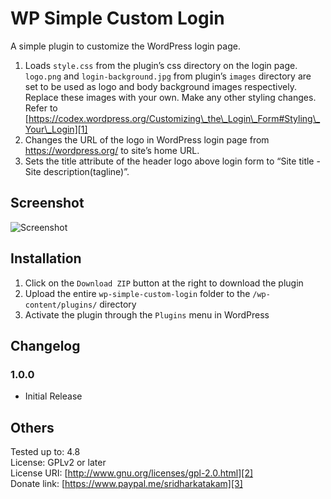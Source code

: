 # WP Simple Custom Login

A simple plugin to customize the WordPress login page.

1. Loads `style.css` from the plugin’s css directory on the login page. `logo.png` and `login-background.jpg` from plugin’s `images` directory are set to be used as logo and body background images respectively. Replace these images with your own. Make any other styling changes. Refer to [https://codex.wordpress.org/Customizing\_the\_Login\_Form#Styling\_Your\_Login][1]
2. Changes the URL of the logo in WordPress login page from https://wordpress.org/ to site’s home URL.
3. Sets the title attribute of the header logo above login form to “Site title - Site description(tagline)”.

## Screenshot

![Screenshot](http://d.pr/i/LGkVnE+)

## Installation

1. Click on the `Download ZIP` button at the right to download the plugin
2. Upload the entire `wp-simple-custom-login` folder to the `/wp-content/plugins/` directory
3. Activate the plugin through the `Plugins` menu in WordPress

## Changelog

### 1.0.0
* Initial Release

## Others

Tested up to: 4.8  
License: GPLv2 or later  
License URI: [http://www.gnu.org/licenses/gpl-2.0.html][2]  
Donate link: [https://www.paypal.me/sridharkatakam][3]

[1]:	https://codex.wordpress.org/Customizing_the_Login_Form#Styling_Your_Login
[2]:	http://www.gnu.org/licenses/gpl-2.0.html
[3]:	https://www.paypal.me/sridharkatakam

[image-1]:	http://d.pr/i/CQBY+ "Screenshot"
